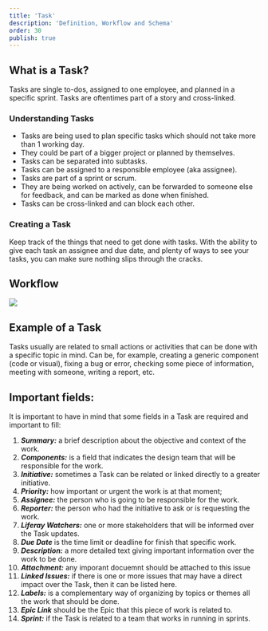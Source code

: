 ```yaml
---
title: 'Task'
description: 'Definition, Workflow and Schema'
order: 30
publish: true
---
```


## What is a Task?

Tasks are single to-dos, assigned to one employee, and planned in a specific sprint. Tasks are oftentimes part of a story and cross-linked.

### Understanding Tasks

- Tasks are being used to plan specific tasks which should not take more than 1 working day.
- They could be part of a bigger project or planned by themselves.
- Tasks can be separated into subtasks.
- Tasks can be assigned to a responsible employee (aka assignee).
- Tasks are part of a sprint or scrum.
- They are being worked on actively, can be forwarded to someone else for feedback, and can be marked as done when finished.
- Tasks can be cross-linked and can block each other.


### Creating a Task

Keep track of the things that need to get done with tasks. With the ability to give each task an assignee and due date, and plenty of ways to see your tasks, you can make sure nothing slips through the cracks. 

## Workflow

<Image
	src="/images/handbook/tools/jira/task-workflow-generic.png"
	size="medium"
	caption="Task workflow"
	margin="4rem -2rem 0 4rem"
	rounded
	dropShadow
/>

## Example of a Task

Tasks usually are related to small actions or activities that can be done with a specific topic in mind. Can be, for example, creating a generic component (code or visual), fixing a bug or error, checking some piece of information, meeting with someone, writing a report, etc.

## Important fields:

It is important to have in mind that some fields in a Task are required and important to fill:
1. ***Summary:*** a brief description about the objective and context of the work.
2. ***Components:*** is a field that indicates the design team that will be responsible for the work.
3. ***Initiative:*** sometimes a Task can be related or linked directly to a greater initiative.
4. ***Priority:*** how important or urgent the work is at that moment;
5. ***Assignee:*** the person who is going to be responsible for the work.
6. ***Reporter:*** the person who had the initiative to ask or is requesting the work.
7. ***Liferay Watchers:*** one or more stakeholders that will be informed over the Task updates.
8. ***Due Date*** is the time limit or deadline for finish that specific work.
9. ***Description:*** a more detailed text giving important information over the work to be done.
10. ***Attachment:*** any imporant docuemnt should be attached to this issue
11. ***Linked Issues:*** if there is one or more issues that may have a direct impact over the Task, then it can be listed here.
12. ***Labels:*** is a complementary way of organizing by topics or themes all the work that should be done.
13. ***Epic Link*** should be the Epic that this piece of work is related to.
14. ***Sprint:*** if the Task is related to a team that works in running in sprints.